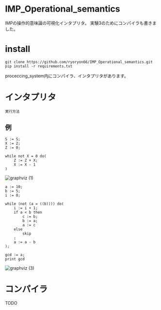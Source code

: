 # IMP_Operational_semantics


IMPの操作的意味論の可視化インタプリタ。
実験3のためにコンパイラも書きました。

# install

```
git clone https://github.com/ryoryon66/IMP_Operational_semantics.git
pip install -r requirements.txt
```

proceccing_system内にコンパイラ、インタプリタがあります。

# インタプリタ

```
実行方法
```

## 例

```
S := S;
X := 2;
Z := 0;

while not X = 0 do(
    Z := Z + X;
    X := X - 1
)
```

![graphviz (1)](https://user-images.githubusercontent.com/46624038/235734572-1489a8e6-05ac-4a46-94e6-dee9f75251c5.svg)

```
a := 10;
b := 5;
i := 0;

while (not (a = ((b)))) do(
    i := i + 1;
    if a < b then
        c := b;
        b := a;
        a := c
    else
        skip
    ;
    a := a - b
);

gcd := a;
print gcd
```

![graphviz (3)](https://user-images.githubusercontent.com/46624038/235734994-a3846882-e15e-4a5a-ad3c-35d39944fe6f.svg)

# コンパイラ

TODO
